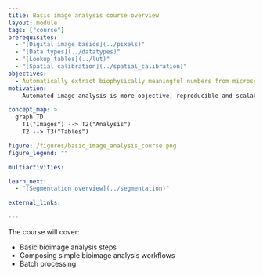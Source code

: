 ```yaml
---
title: Basic image analysis course overview
layout: module
tags: ["course"]
prerequisites:
  - "[Digital image basics](../pixels)"
  - "[Data types](../datatypes)"
  - "[Lookup tables](../lut)"
  - "[Spatial calibration](../spatial_calibration)"
objectives:
  - Automatically extract biophysically meaningful numbers from microscopy images of biological samples.
motivation: |
  - Automated image analysis is more objective, reproducible and scalable than manual analysis.

concept_map: >
  graph TD
    T1("Images") --> T2("Analysis")
    T2 --> T3("Tables")

figure: /figures/basic_image_analysis_course.png
figure_legend: ""

multiactivities:

learn_next:
  - "[Segmentation overview](../segmentation)"

external_links:

---
```


The course will cover:

- Basic bioimage analysis steps
- Composing simple bioimage analysis workflows
- Batch processing

